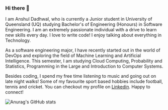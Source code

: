 ### Hi there 👋

I am Anshul Dadhwal, who is currently a Junior student in University of Queensland (UQ) studying Bachelor's of Engineering (Honours) in Software Engineering. I am an extremely passionate individual with a drive to learn new skills every day. I love to write code! I enjoy talking about everything in Technology. 

As a software engineering major, I have recently started out in the world of DevOps and exploring the field of Machine Learning and Artificial Intelligence. This semester, I am studying Cloud Computing, Probability and Statistics, Programming in the Large and Introduction to Computer Systems.

Besides coding, I spend my free time listening to music and going out on late night walks! Some of my favourite sport based hobbies include football, tennis and cricket.
You can checkout my profile on [Linkedin](https://www.linkedin.com/in/anshul-dadhwal-8b7271226/).  Happy to connect!

![Anurag's GitHub stats](https://github-readme-stats.vercel.app/api?username=anshuldadhwal&show_icons=true&theme=radical)
